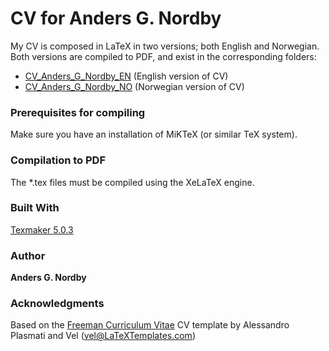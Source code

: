 # CV for Anders G. Nordby

My CV is composed in LaTeX in two versions; both English and Norwegian.
Both versions are compiled to PDF, and exist in the corresponding folders:

* [CV_Anders_G_Nordby_EN](https://github.com/agnordby/cv/blob/master/CV_Anders_G_Nordby_EN/CV_Anders_G_Nordby_EN.pdf) (English version of CV)
* [CV_Anders_G_Nordby_NO](https://github.com/agnordby/cv/tree/master/CV_Anders_G_Nordby_NO/CV_Anders_G_Nordby_NO.pdf) (Norwegian version of CV)


### Prerequisites for compiling

Make sure you have an installation of MiKTeX (or similar TeX system).


### Compilation to PDF

The *.tex files must be compiled using the XeLaTeX engine.


### Built With

[Texmaker 5.0.3](https://www.xm1math.net/texmaker/) 


### Author

**Anders G. Nordby**


### Acknowledgments

Based on the [Freeman Curriculum Vitae](http://www.latextemplates.com/template/freeman-cv) CV template by Alessandro Plasmati and Vel (vel@LaTeXTemplates.com)
